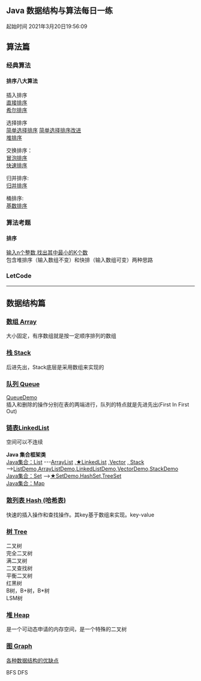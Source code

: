 
## Java 数据结构与算法每日一练 
起始时间
2021年3月20日19:56:09

## 算法篇

### 经典算法

#### 排序八大算法

插入排序  
[直接排序](BMW-Java/排序/插入排序/Straight_Insertion_Sort.java)  
[希尔排序](BMW-Java/排序/插入排序/Shell_Sort.java)


选择排序  
[简单选择排序](BMW-Java/排序/选择排序/Simple_Selection_Sort.java)
[简单选择排序改进](BMW-Java/排序/选择排序/Simple_Selection_Sort_2.java)  
[堆排序](BMW-Java/排序/选择排序/Heap_Sort.java)  

交换排序：  
[冒泡排序](BMW-Java/排序/交换排序/Bubble_Sort.java)  
[快速排序](BMW-Java/排序/交换排序/Quick_Sort.java)  

归并排序:   
[归并排序](BMW-Java/排序/归并排序/Merge_Sort.java)

桶排序:   
[基数排序](BMW-Java/排序/桶排序_基数排序/Radix_Sort.java)

### 算法考题

#### 排序
[输入n个整数,找出其中最小的K个数](BMW-Java/排序/输入n个整数_找出其中最小的K个数.java)  
包含堆排序（输入数组不变）和快排（输入数组可变）两种思路


### LetCode

---

## 数据结构篇  

### [数组 Array](BMW-Java/_基本数据结构_/数组.md) 
大小固定，有序数组就是按一定顺序排列的数组  

### [栈 Stack](https://blog.csdn.net/weixin_42014622/article/details/105524005)
后进先出，Stack底层是采用数组来实现的

### [队列 Queue ](https://blog.csdn.net/u011240877/article/details/52860924)  
[QueueDemo](BMW-Java/_基本数据结构_/QueueDemo.java)  
插入和删除的操作分别在表的两端进行，队列的特点就是先进先出(First In First Out)
 
### [链表LinkedList](https://blog.csdn.net/jdsjlzx/article/details/41654295)
空间可以不连续  

**Java 集合框架类**  
[Java集合：List](https://blog.csdn.net/qq_41657790/article/details/89218808?utm_medium=distribute.pc_relevant_t0.none-task-blog-BlogCommendFromMachineLearnPai2-1.baidujs&dist_request_id=&depth_1-utm_source=distribute.pc_relevant_t0.none-task-blog-BlogCommendFromMachineLearnPai2-1.baidujs)
---[ArrayList](https://blog.csdn.net/pipizhen_/article/details/107417406)
,[★LinkedList](https://blog.csdn.net/jdsjlzx/article/details/41654295)
,[Vector](https://blog.csdn.net/aamjz20022/article/details/101539986?utm_medium=distribute.pc_relevant_t0.none-task-blog-2%7Edefault%7EBlogCommendFromMachineLearnPai2%7Edefault-1.baidujs&dist_request_id=1328680.52773.16163964616992767&depth_1-utm_source=distribute.pc_relevant_t0.none-task-blog-2%7Edefault%7EBlogCommendFromMachineLearnPai2%7Edefault-1.baidujs)
,[ Stack](https://blog.csdn.net/weixin_42014622/article/details/105524005)  
-->[ListDemo,ArrayListDemo,LinkedListDemo,VectorDemo,StackDemo](BMW-Java/_基本数据结构_/ListDemo.java)  
[Java集合：Set](https://www.jianshu.com/p/b48c47a42916)
-->[★SetDemo,HashSet,TreeSet](BMW-Java/_基本数据结构_/SetDemo.java)  
[Java集合：Map]()

### [散列表 Hash (哈希表)]()
快速的插入操作和查找操作。其key基于数组来实现。key-value 

### [树 Tree]()
二叉树  
完全⼆叉树  
满二叉树  
二叉查找树  
平衡二叉树  
红黑树  
B树，B+树，B*树  
LSM树

### [堆 Heap]() 
是一个可动态申请的内存空间，是一个特殊的二叉树
### [图 Graph]() 

[各种数据结构的优缺点]()

BFS DFS


